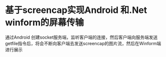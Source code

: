 ﻿# 基于screencap实现Android 和.Net winform的屏幕传输

通过Android 创建socket服务端，监听客户端的连接，然后客户端向服务端发送getfile指令后，将会不断向客户端去发送screencap的图片流，然后在Winform端进行展示